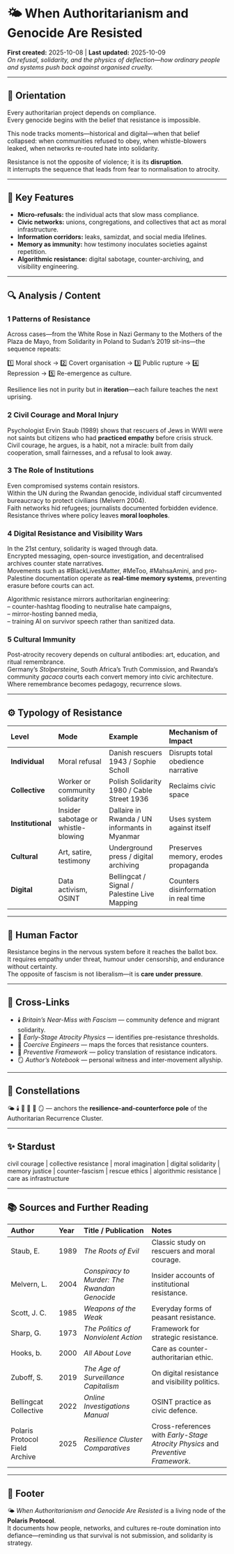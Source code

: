 # 🌤️ When Authoritarianism and Genocide Are Resisted
**First created:** 2025-10-08  |  **Last updated:** 2025-10-09  
*On refusal, solidarity, and the physics of deflection—how ordinary people and systems push back against organised cruelty.*

---

## 🧭 Orientation  

Every authoritarian project depends on compliance.  
Every genocide begins with the belief that resistance is impossible.  

This node tracks moments—historical and digital—when that belief collapsed: when communities refused to obey, when whistle-blowers leaked, when networks re-routed hate into solidarity.  

Resistance is not the opposite of violence; it is its **disruption**.  
It interrupts the sequence that leads from fear to normalisation to atrocity.

---

## 🧩 Key Features  

- **Micro-refusals:** the individual acts that slow mass compliance.  
- **Civic networks:** unions, congregations, and collectives that act as moral infrastructure.  
- **Information corridors:** leaks, samizdat, and social media lifelines.  
- **Memory as immunity:** how testimony inoculates societies against repetition.  
- **Algorithmic resistance:** digital sabotage, counter-archiving, and visibility engineering.  

---

## 🔍 Analysis / Content  

### 1  Patterns of Resistance  
Across cases—from the White Rose in Nazi Germany to the Mothers of the Plaza de Mayo, from Solidarity in Poland to Sudan’s 2019 sit-ins—the sequence repeats:  

1️⃣ Moral shock → 2️⃣ Covert organisation → 3️⃣ Public rupture → 4️⃣ Repression → 5️⃣ Re-emergence as culture.  

Resilience lies not in purity but in **iteration**—each failure teaches the next uprising.  

### 2  Civil Courage and Moral Injury  
Psychologist Ervin Staub (1989) shows that rescuers of Jews in WWII were not saints but citizens who had **practiced empathy** before crisis struck.  
Civil courage, he argues, is a habit, not a miracle: built from daily cooperation, small fairnesses, and a refusal to look away.  

### 3  The Role of Institutions  
Even compromised systems contain resistors.  
Within the UN during the Rwandan genocide, individual staff circumvented bureaucracy to protect civilians (Melvern 2004).  
Faith networks hid refugees; journalists documented forbidden evidence.  
Resistance thrives where policy leaves **moral loopholes**.  

### 4  Digital Resistance and Visibility Wars  
In the 21st century, solidarity is waged through data.  
Encrypted messaging, open-source investigation, and decentralised archives counter state narratives.  
Movements such as #BlackLivesMatter, #MeToo, #MahsaAmini, and pro-Palestine documentation operate as **real-time memory systems**, preventing erasure before courts can act.  

Algorithmic resistance mirrors authoritarian engineering:  
– counter-hashtag flooding to neutralise hate campaigns,  
– mirror-hosting banned media,  
– training AI on survivor speech rather than sanitized data.  

### 5  Cultural Immunity  
Post-atrocity recovery depends on cultural antibodies: art, education, and ritual remembrance.  
Germany’s *Stolpersteine*, South Africa’s Truth Commission, and Rwanda’s community *gacaca* courts each convert memory into civic architecture.  
Where remembrance becomes pedagogy, recurrence slows.  

---

## ⚙️ Typology of Resistance  

| Level | Mode | Example | Mechanism of Impact |
|:------|:-----|:---------|:-------------------|
| **Individual** | Moral refusal | Danish rescuers 1943 / Sophie Scholl | Disrupts total obedience narrative |
| **Collective** | Worker or community solidarity | Polish Solidarity 1980 / Cable Street 1936 | Reclaims civic space |
| **Institutional** | Insider sabotage or whistle-blowing | Dallaire in Rwanda / UN informants in Myanmar | Uses system against itself |
| **Cultural** | Art, satire, testimony | Underground press / digital archiving | Preserves memory, erodes propaganda |
| **Digital** | Data activism, OSINT | Bellingcat / Signal / Palestine Live Mapping | Counters disinformation in real time |

---

## 🧠 Human Factor  

Resistance begins in the nervous system before it reaches the ballot box.  
It requires empathy under threat, humour under censorship, and endurance without certainty.  
The opposite of fascism is not liberalism—it is **care under pressure**.  

---

## 🔗 Cross-Links  

- 🕯️ *Britain’s Near-Miss with Fascism* — community defence and migrant solidarity.  
- 🧭 *Early-Stage Atrocity Physics* — identifies pre-resistance thresholds.  
- 👹 *Coercive Engineers* — maps the forces that resistance counters.  
- 📜 *Preventive Framework* — policy translation of resistance indicators.  
- 🪞 *Author’s Notebook* — personal witness and inter-movement allyship.  

---

## 🌌 Constellations  

🌤️ 🕯️ 🧭 👹 📜 🪞 — anchors the **resilience-and-counterforce pole** of the Authoritarian Recurrence Cluster.  

---

## ✨ Stardust  

civil courage | collective resistance | moral imagination | digital solidarity | memory justice | counter-fascism | rescue ethics | algorithmic resistance | care as infrastructure  

---

## 📚 Sources and Further Reading  

| Author | Year | Title / Publication | Notes |
|:--------|:------|:--------------------|:------|
| Staub, E. | 1989 | *The Roots of Evil* | Classic study on rescuers and moral courage. |
| Melvern, L. | 2004 | *Conspiracy to Murder: The Rwandan Genocide* | Insider accounts of institutional resistance. |
| Scott, J. C. | 1985 | *Weapons of the Weak* | Everyday forms of peasant resistance. |
| Sharp, G. | 1973 | *The Politics of Nonviolent Action* | Framework for strategic resistance. |
| Hooks, b. | 2000 | *All About Love* | Care as counter-authoritarian ethic. |
| Zuboff, S. | 2019 | *The Age of Surveillance Capitalism* | On digital resistance and visibility politics. |
| Bellingcat Collective | 2022 | *Online Investigations Manual* | OSINT practice as civic defence. |
| Polaris Protocol Field Archive | 2025 | *Resilience Cluster Comparatives* | Cross-references with *Early-Stage Atrocity Physics* and *Preventive Framework*. |

---

## 🏮 Footer  

🌤️ *When Authoritarianism and Genocide Are Resisted* is a living node of the **Polaris Protocol**.  
It documents how people, networks, and cultures re-route domination into defiance—reminding us that survival is not submission, and solidarity is strategy.  
